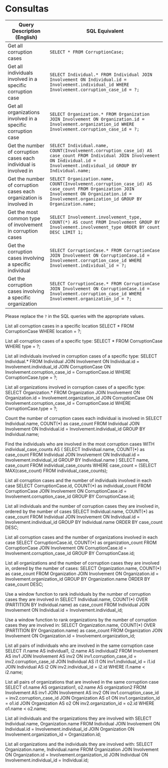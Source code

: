 # Consultas

| Query Description (English) | SQL Equivalent |
| --------------------------- | -------------- |
| Get all corruption cases | `SELECT * FROM CorruptionCase;` |
| Get all individuals involved in a specific corruption case | `SELECT Individual.* FROM Individual JOIN Involvement ON Individual.id = Involvement.individual_id WHERE Involvement.corruption_case_id = ?;` |
| Get all organizations involved in a specific corruption case | `SELECT Organization.* FROM Organization JOIN Involvement ON Organization.id = Involvement.organization_id WHERE Involvement.corruption_case_id = ?;` |
| Get the number of corruption cases each individual is involved in | `SELECT Individual.name, COUNT(Involvement.corruption_case_id) AS case_count FROM Individual JOIN Involvement ON Individual.id = Involvement.individual_id GROUP BY Individual.name;` |
| Get the number of corruption cases each organization is involved in | `SELECT Organization.name, COUNT(Involvement.corruption_case_id) AS case_count FROM Organization JOIN Involvement ON Organization.id = Involvement.organization_id GROUP BY Organization.name;` |
| Get the most common type of involvement in corruption cases | `SELECT Involvement.involvement_type, COUNT(*) AS count FROM Involvement GROUP BY Involvement.involvement_type ORDER BY count DESC LIMIT 1;` |
| Get the corruption cases involving a specific individual | `SELECT CorruptionCase.* FROM CorruptionCase JOIN Involvement ON CorruptionCase.id = Involvement.corruption_case_id WHERE Involvement.individual_id = ?;` |
| Get the corruption cases involving a specific organization | `SELECT CorruptionCase.* FROM CorruptionCase JOIN Involvement ON CorruptionCase.id = Involvement.corruption_case_id WHERE Involvement.organization_id = ?;` |

Please replace the `?` in the SQL queries with the appropriate values.

List all corruption cases in a specific location
SELECT * 
FROM CorruptionCase 
WHERE location = ?;

List all corruption cases of a specific type:
SELECT * 
FROM CorruptionCase 
WHERE type = ?;

List all individuals involved in corruption cases of a specific type:
SELECT Individual.* 
FROM Individual 
JOIN Involvement ON Individual.id = Involvement.individual_id 
JOIN CorruptionCase ON Involvement.corruption_case_id = CorruptionCase.id 
WHERE CorruptionCase.type = ?;

List all organizations involved in corruption cases of a specific type:
SELECT Organization.* 
FROM Organization 
JOIN Involvement ON Organization.id = Involvement.organization_id 
JOIN CorruptionCase ON Involvement.corruption_case_id = CorruptionCase.id 
WHERE CorruptionCase.type = ?;

Count the number of corruption cases each individual is involved in
SELECT Individual.name, COUNT(*) as case_count
FROM Individual
JOIN Involvement ON Individual.id = Involvement.individual_id
GROUP BY Individual.name;

Find the individuals who are involved in the most corruption cases
WITH individual_case_counts AS (
    SELECT Individual.name, COUNT(*) as case_count
    FROM Individual
    JOIN Involvement ON Individual.id = Involvement.individual_id
    GROUP BY Individual.name
)
SELECT name, case_count
FROM individual_case_counts
WHERE case_count = (SELECT MAX(case_count) FROM individual_case_counts);

List all corruption cases and the number of individuals involved in each case
SELECT CorruptionCase.id, COUNT(*) as individual_count
FROM CorruptionCase
JOIN Involvement ON CorruptionCase.id = Involvement.corruption_case_id
GROUP BY CorruptionCase.id;

List all individuals and the number of corruption cases they are involved in, ordered by the number of cases
SELECT Individual.name, COUNT(*) as case_count
FROM Individual
JOIN Involvement ON Individual.id = Involvement.individual_id
GROUP BY Individual.name
ORDER BY case_count DESC;

List all corruption cases and the number of organizations involved in each case
SELECT CorruptionCase.id, COUNT(*) as organization_count
FROM CorruptionCase
JOIN Involvement ON CorruptionCase.id = Involvement.corruption_case_id
GROUP BY CorruptionCase.id;

List all organizations and the number of corruption cases they are involved in, ordered by the number of cases:
SELECT Organization.name, COUNT(*) as case_count
FROM Organization
JOIN Involvement ON Organization.id = Involvement.organization_id
GROUP BY Organization.name
ORDER BY case_count DESC;


Use a window function to rank individuals by the number of corruption cases they are involved in
SELECT Individual.name, COUNT(*) OVER (PARTITION BY Individual.name) as case_count
FROM Individual
JOIN Involvement ON Individual.id = Involvement.individual_id;


Use a window function to rank organizations by the number of corruption cases they are involved in:
SELECT Organization.name, COUNT(*) OVER (PARTITION BY Organization.name) as case_count
FROM Organization
JOIN Involvement ON Organization.id = Involvement.organization_id;

List all pairs of individuals who are involved in the same corruption case
SELECT i1.name AS individual1, i2.name AS individual2
FROM Involvement AS inv1
JOIN Involvement AS inv2 ON inv1.corruption_case_id = inv2.corruption_case_id
JOIN Individual AS i1 ON inv1.individual_id = i1.id
JOIN Individual AS i2 ON inv2.individual_id = i2.id
WHERE i1.name < i2.name;

List all pairs of organizations that are involved in the same corruption case
SELECT o1.name AS organization1, o2.name AS organization2
FROM Involvement AS inv1
JOIN Involvement AS inv2 ON inv1.corruption_case_id = inv2.corruption_case_id
JOIN Organization AS o1 ON inv1.organization_id = o1.id
JOIN Organization AS o2 ON inv2.organization_id = o2.id
WHERE o1.name < o2.name;

List all individuals and the organizations they are involved with
SELECT Individual.name, Organization.name
FROM Individual
JOIN Involvement ON Individual.id = Involvement.individual_id
JOIN Organization ON Involvement.organization_id = Organization.id;


List all organizations and the individuals they are involved with:
SELECT Organization.name, Individual.name
FROM Organization
JOIN Involvement ON Organization.id = Involvement.organization_id
JOIN Individual ON Involvement.individual_id = Individual.id;
